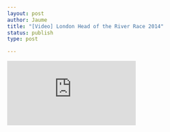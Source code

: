 ```yaml
---
layout: post
author: Jaume
title: "[Video] London Head of the River Race 2014"
status: publish
type: post

---
```

<iframe src="http://player.vimeo.com/video/92330874?title=0&amp;byline=0&amp;color=679AF1&amp;portrait=0" frameborder="0"></iframe>
